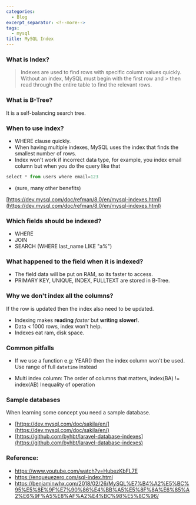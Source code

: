 ```yaml
---
categories:
  - Blog
excerpt_separator: <!--more-->
tags:
  - mysql
title: MySQL Index
---
```



### What is Index?

> Indexes are used to find rows with specific column values quickly. Without an index, MySQL must begin with the first row and > then read through the entire table to find the relevant rows.

### What is B-Tree?

It is a self-balancing search tree.

### When to use index?

- WHERE clause quickly.
- When having multiple indexes, MySQL uses the index that finds the smallest number of rows.
- Index won't work if incorrect data type, for example, you index email column but when you do the query like that

```js
select * from users where email=123
```

- (sure, many other benefits)

[https://dev.mysql.com/doc/refman/8.0/en/mysql-indexes.html](https://dev.mysql.com/doc/refman/8.0/en/mysql-indexes.html)

### Which fields should be indexed?

- WHERE
- JOIN
- SEARCH (WHERE last_name LIKE "a%")

### What happened to the field when it is indexed?

- The field data will be put on RAM, so its faster to access.
- PRIMARY KEY, UNIQUE, INDEX, FULLTEXT are stored in B-Tree.

### Why we don't index all the columns?

If the row is updated then the index also need to be updated.

- Indexing makes **reading** *faster* but **writing** **slower!**.
- Data < 1000 rows, index won't help.
- Indexes eat ram, disk space.

### Common pitfalls

- If we use a function e.g: YEAR() then the index column won't be used.
Use range of full `datetime` instead

- Multi index column:
The order of columns that matters, index(BA) != index(AB)
Inequality of operation

### Sample databases

When learning some concept you need a sample database.

- [https://dev.mysql.com/doc/sakila/en/](https://dev.mysql.com/doc/sakila/en/)
- [https://github.com/byhbt/laravel-database-indexes](https://github.com/byhbt/laravel-database-indexes)


### Reference:

- https://www.youtube.com/watch?v=HubezKbFL7E
- https://enqueuezero.com/sql-index.html
- https://benjaminwhx.com/2018/02/26/MySQL%E7%B4%A2%E5%BC%95%E5%8E%9F%E7%90%86%E4%BB%A5%E5%8F%8A%E6%85%A2%E6%9F%A5%E8%AF%A2%E4%BC%98%E5%8C%96/
